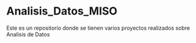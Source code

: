 # Analisis_Datos_MISO
Este es un repositorio donde se tienen varios proyectos realizados sobre Analisis de Datos
